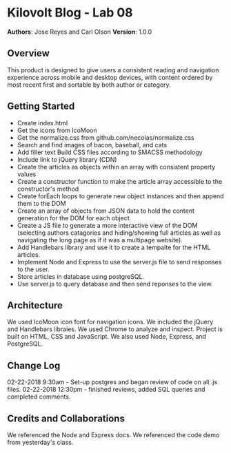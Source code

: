 # Kilovolt Blog - Lab 08

**Authors**: Jose Reyes and Carl Olson
**Version**: 1.0.0

## Overview
This product is designed to give users a consistent reading and navigation experience across mobile and desktop devices, with content ordered by most recent first and sortable by both author or category.

## Getting Started
* Create index.html 
* Get the icons from IcoMoon 
* Get the normalize.css from github.com/necolas/normalize.css
* Search and find images of bacon, baseball, and cats 
* Add filler text Build CSS files according to SMACSS methodology 
* Include link to jQuery library (CDN) 
* Create the articles as objects within an array with consistent property values 
* Create a constructor function to make the article array accessible to the constructor's method 
* Create forEach loops to generate new object instances and then append them to the DOM 
* Create an array of objects from JSON data to hold the content generation for the DOM for each object. 
* Create a JS file to generate a more interactive view of the DOM (selecting authors catagories and hiding/showing full articles as well as navigating the long page as if it was a multipage website). 
* Add Handlebars library and use it to create a tempalte for the HTML articles.
* Implement Node and Express to use the server.js file to send responses to the user.
* Store articles in database using postgreSQL.
* Use server.js to query database and then send reponses to the view.

## Architecture
We used IcoMoon icon font for navigation icons. We included the jQuery and Handlebars libraies. We used Chrome to analyze and inspect. Project is built on HTML, CSS and JavaScript. We also used Node, Express, and PostgreSQL.

## Change Log

02-22-2018 9:30am - Set-up postgres and began review of code on all .js files.
02-22-2018 12:30pm - finished reviews, added SQL queries and completed comments.

## Credits and Collaborations
We referenced the Node and Express docs. 
We referenced the code demo from yesterday's class.

